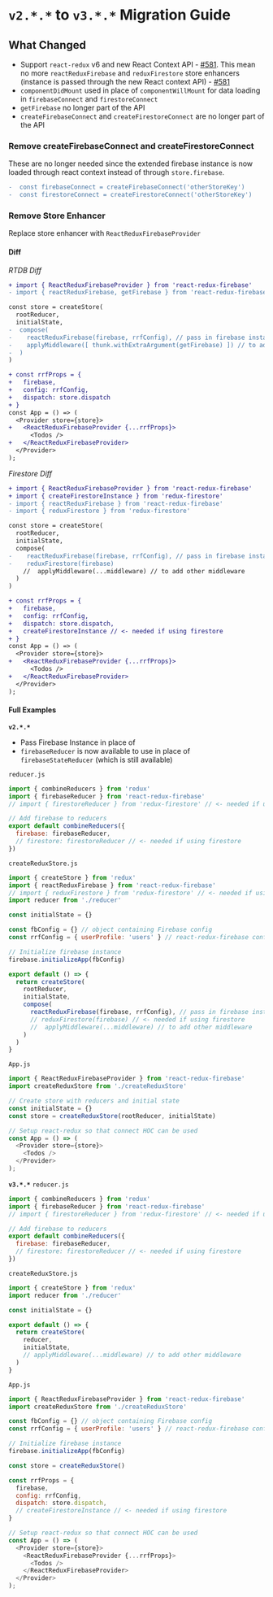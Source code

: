 # `v2.*.*` to `v3.*.*` Migration Guide

## What Changed

* Support `react-redux` v6 and new React Context API - [#581](https://github.com/prescottprue/react-redux-firebase/issues/581). This mean no more `reactReduxFirebase` and `reduxFirestore` store enhancers (instance is passed through the new React context API) - [#581](https://github.com/prescottprue/react-redux-firebase/issues/581)
* `componentDidMount` used in place of `componentWillMount` for data loading in `firebaseConnect` and `firestoreConnect`
* `getFirebase` no longer part of the API
* `createFirebaseConnect` and `createFirestoreConnect` are no longer part of the API

### Remove createFirebaseConnect and createFirestoreConnect

These are no longer needed since the extended firebase instance is now loaded through react context instead of through `store.firebase`.

```diff
-  const firebaseConnect = createFirebaseConnect('otherStoreKey')
-  const firestoreConnect = createFirestoreConnect('otherStoreKey')
```

### Remove Store Enhancer

Replace store enhancer with `ReactReduxFirebaseProvider`

#### Diff

_RTDB Diff_
```diff
+ import { ReactReduxFirebaseProvider } from 'react-redux-firebase'
- import { reactReduxFirebase, getFirebase } from 'react-redux-firebase'

const store = createStore(
  rootReducer,
  initialState,
-  compose(
-    reactReduxFirebase(firebase, rrfConfig), // pass in firebase instance instead of config
-    applyMiddleware([ thunk.withExtraArgument(getFirebase) ]) // to add other middleware
-  )
)

+ const rrfProps = {
+   firebase,
+   config: rrfConfig,
+   dispatch: store.dispatch
+ }
const App = () => (
  <Provider store={store}>
+   <ReactReduxFirebaseProvider {...rrfProps}>
      <Todos />
+   </ReactReduxFirebaseProvider>
  </Provider>
);
```

_Firestore Diff_
```diff
+ import { ReactReduxFirebaseProvider } from 'react-redux-firebase'
+ import { createFirestoreInstance } from 'redux-firestore'
- import { reactReduxFirebase } from 'react-redux-firebase'
- import { reduxFirestore } from 'redux-firestore'

const store = createStore(
  rootReducer,
  initialState,
  compose(
-    reactReduxFirebase(firebase, rrfConfig), // pass in firebase instance instead of config
-    reduxFirestore(firebase)
    //  applyMiddleware(...middleware) // to add other middleware
  )
)

+ const rrfProps = {
+   firebase,
+   config: rrfConfig,
+   dispatch: store.dispatch,
+   createFirestoreInstance // <- needed if using firestore
+ }
const App = () => (
  <Provider store={store}>
+   <ReactReduxFirebaseProvider {...rrfProps}>
      <Todos />
+   </ReactReduxFirebaseProvider>
  </Provider>
);
```

#### Full Examples

**`v2.*.*`**

* Pass Firebase Instance in place of
* `firebaseReducer` is now available to use in place of `firebaseStateReducer` (which is still available)

`reducer.js`
```js
import { combineReducers } from 'redux'
import { firebaseReducer } from 'react-redux-firebase'
// import { firestoreReducer } from 'redux-firestore' // <- needed if using firestore

// Add firebase to reducers
export default combineReducers({
  firebase: firebaseReducer,
  // firestore: firestoreReducer // <- needed if using firestore
})
```

`createReduxStore.js`
```js
import { createStore } from 'redux'
import { reactReduxFirebase } from 'react-redux-firebase'
// import { reduxFirestore } from 'redux-firestore' // <- needed if using firestore
import reducer from './reducer'

const initialState = {}

const fbConfig = {} // object containing Firebase config
const rrfConfig = { userProfile: 'users' } // react-redux-firebase config

// Initialize firebase instance
firebase.initializeApp(fbConfig)

export default () => {
  return createStore(
    rootReducer,
    initialState,
    compose(
      reactReduxFirebase(firebase, rrfConfig), // pass in firebase instance instead of config
      // reduxFirestore(firebase) // <- needed if using firestore
      //  applyMiddleware(...middleware) // to add other middleware
    )
  )
}
```

`App.js`

```js
import { ReactReduxFirebaseProvider } from 'react-redux-firebase'
import createReduxStore from './createReduxStore'

// Create store with reducers and initial state
const initialState = {}
const store = createReduxStore(rootReducer, initialState)

// Setup react-redux so that connect HOC can be used
const App = () => (
  <Provider store={store}>
    <Todos />
  </Provider>
);
```

**`v3.*.*`**
`reducer.js`
```js
import { combineReducers } from 'redux'
import { firebaseReducer } from 'react-redux-firebase'
// import { firestoreReducer } from 'redux-firestore' // <- needed if using firestore

// Add firebase to reducers
export default combineReducers({
  firebase: firebaseReducer,
  // firestore: firestoreReducer // <- needed if using firestore
})
```

`createReduxStore.js`
```js
import { createStore } from 'redux'
import reducer from './reducer'

const initialState = {}

export default () => {
  return createStore(
    reducer,
    initialState,
    // applyMiddleware(...middleware) // to add other middleware
  )
}
```

`App.js`

```js
import { ReactReduxFirebaseProvider } from 'react-redux-firebase'
import createReduxStore from './createReduxStore'

const fbConfig = {} // object containing Firebase config
const rrfConfig = { userProfile: 'users' } // react-redux-firebase config

// Initialize firebase instance
firebase.initializeApp(fbConfig)

const store = createReduxStore()

const rrfProps = {
  firebase,
  config: rrfConfig,
  dispatch: store.dispatch,
  // createFirestoreInstance // <- needed if using firestore
}

// Setup react-redux so that connect HOC can be used
const App = () => (
  <Provider store={store}>
    <ReactReduxFirebaseProvider {...rrfProps}>
      <Todos />
    </ReactReduxFirebaseProvider>
  </Provider>
);
```
